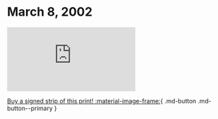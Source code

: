 # March 8, 2002

![](https://www.achewood.com/comic.php?date=03082002)

[Buy a signed strip of this print! :material-image-frame:](https://achewood-holiday-pop-up.myshopify.com/products/strip#03082002){ .md-button .md-button--primary }
